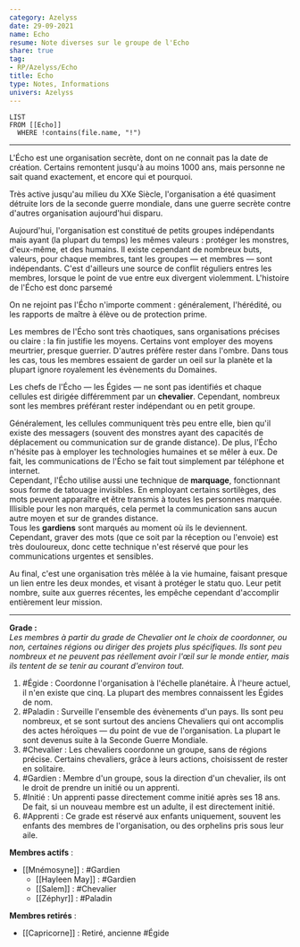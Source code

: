 ```yaml
---
category: Azelyss
date: 29-09-2021
name: Echo
resume: Note diverses sur le groupe de l'Echo
share: true
tag:
- RP/Azelyss/Echo
title: Echo
type: Notes, Informations
univers: Azelyss
---
```


```dataview  
LIST  
FROM [[Echo]]  
  WHERE !contains(file.name, "!")  
```  
  
  
---  
  
L'Écho est une organisation secrète, dont on ne connait pas la date de création. Certains remontent jusqu'à au moins 1000 ans, mais personne ne sait quand exactement, et encore qui et pourquoi.   
  
Très active jusqu'au milieu du XXe Siècle, l'organisation a été quasiment détruite lors de la seconde guerre mondiale, dans une guerre secrète contre d'autres organisation aujourd'hui disparu.  
  
Aujourd'hui, l'organisation est constitué de petits groupes indépendants mais ayant (la plupart du temps) les mêmes valeurs : protéger les monstres, d'eux-même, et des humains. Il existe cependant de nombreux buts, valeurs, pour chaque membres, tant les groupes — et membres — sont indépendants. C'est d'ailleurs une source de conflit réguliers entres les membres, lorsque le point de vue entre eux divergent violemment. L'histoire de l'Écho est donc parsemé   
  
On ne rejoint pas l'Écho n'importe comment : généralement, l'hérédité, ou les rapports de maître à élève ou de protection prime.   
  
Les membres de l'Écho sont très chaotiques, sans organisations précises ou claire : la fin justifie les moyens. Certains vont employer des moyens meurtrier, presque guerrier. D'autres préfère rester dans l'ombre. Dans tous les cas, tous les membres essaient de garder un oeil sur la planète et la plupart ignore royalement les évènements du Domaines.   
  
Les chefs de l'Écho — les Égides — ne sont pas identifiés et chaque cellules est dirigée différemment par un **chevalier**. Cependant, nombreux sont les membres préférant rester indépendant ou en petit groupe.  
  
Généralement, les cellules communiquent très peu entre elle, bien qu'il existe des messagers (souvent des monstres ayant des capacités de déplacement ou communication sur de grande distance). De plus, l'Écho n'hésite pas à employer les technologies humaines et se mêler à eux. De fait, les communications de l'Écho se fait tout simplement par téléphone et internet.  
Cependant, l'Écho utilise aussi une technique de **marquage**, fonctionnant sous forme de tatouage invisibles. En employant certains sortilèges, des mots peuvent apparaître et être transmis à toutes les personnes marquée. Illisible pour les non marqués, cela permet la communication sans aucun autre moyen et sur de grandes distance.  
Tous les **gardiens** sont marqués au moment où ils le deviennent. Cependant, graver des mots (que ce soit par la réception ou l'envoie) est très douloureux, donc cette technique n'est réservé que pour les communications urgentes et sensibles.  
  
Au final, c'est une organisation très mêlée à la vie humaine, faisant presque un lien entre les deux mondes, et visant à protéger le statu quo. Leur petit nombre, suite aux guerres récentes, les empêche cependant d'accomplir entièrement leur mission.   
  
---  
  
**Grade :**   
*Les membres à partir du grade de Chevalier ont le choix de coordonner, ou non, certaines régions ou diriger des projets plus spécifiques. Ils sont peu nombreux et ne peuvent pas réellement avoir l'œil sur le monde entier, mais ils tentent de se tenir au courant d'environ tout.*  
1. #Égide : Coordonne l'organisation à l'échelle planétaire. À l'heure actuel, il n'en existe que cinq. La plupart des membres connaissent les Égides de nom.   
2. #Paladin : Surveille l'ensemble des évènements d'un pays. Ils sont peu nombreux, et se sont surtout des anciens Chevaliers qui ont accomplis des actes héroïques — du point de vue de l'organisation. La plupart le sont devenus suite à la Seconde Guerre Mondiale.   
3. #Chevalier : Les chevaliers coordonne un groupe, sans de régions précise. Certains chevaliers, grâce à leurs actions, choisissent de rester en solitaire.  
4. #Gardien : Membre d'un groupe, sous la direction d'un chevalier, ils ont le droit de prendre un initié ou un apprenti.   
5. #Initié : Un apprenti passe directement comme initié après ses 18 ans. De fait, si un nouveau membre est un adulte, il est directement initié.   
6. #Apprenti : Ce grade est réservé aux enfants uniquement, souvent les enfants des membres de l'organisation, ou des orphelins pris sous leur aile.   
  
**Membres actifs** :   
* [[Mnémosyne]] : #Gardien   
  * [[Hayleen May]] : #Gardien   
  * [[Salem]] : #Chevalier   
  * [[Zéphyr]] : #Paladin   
    
**Membres retirés** :  
- [[Capricorne]] : Retiré, ancienne #Égide